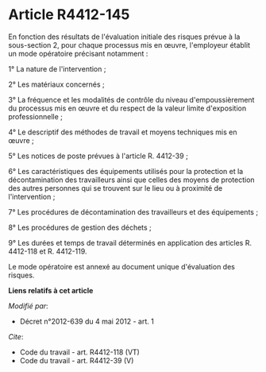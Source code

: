 # Article R4412-145

En fonction des résultats de l'évaluation initiale des risques prévue à la sous-section 2, pour chaque processus mis en
œuvre, l'employeur établit un mode opératoire précisant notamment : 

1° La nature de l'intervention ; 

2° Les matériaux concernés ; 

3° La fréquence et les modalités de contrôle du niveau d'empoussièrement du processus mis en œuvre et du respect de la valeur
limite d'exposition professionnelle ; 

4° Le descriptif des méthodes de travail et moyens techniques mis en œuvre ; 

5° Les notices de poste prévues à l'article R. 4412-39 ; 

6° Les caractéristiques des équipements utilisés pour la protection et la décontamination des travailleurs ainsi que celles
des moyens de protection des autres personnes qui se trouvent sur le lieu ou à proximité de l'intervention ; 

7° Les procédures de décontamination des travailleurs et des équipements ; 

8° Les procédures de gestion des déchets ; 

9° Les durées et temps de travail déterminés en application des articles R. 4412-118 et R. 4412-119. 

Le mode opératoire est annexé au document unique d'évaluation des risques.

**Liens relatifs à cet article**

_Modifié par_:

  - Décret n°2012-639 du 4 mai 2012 - art. 1

_Cite_:

  - Code du travail - art. R4412-118 (VT)
  - Code du travail - art. R4412-39 (V)
